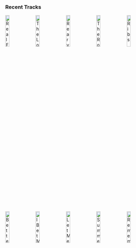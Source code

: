 ### Recent Tracks
[<img src='https://lastfm.freetls.fastly.net/i/u/300x300/fc8b970fe39e9a145bdc59b2629ad26c.png' width='16%' height='16%' alt='Real For You'>](https://www.last.fm/music/james%2bhersey/_/real%2bfor%2byou)&nbsp;&nbsp;&nbsp;&nbsp;[<img src='https://lastfm.freetls.fastly.net/i/u/300x300/02f6826242524a0abe9c2c8ebc05b4e5.png' width='16%' height='16%' alt='The Longest Time'>](https://www.last.fm/music/billy%2bjoel/_/the%2blongest%2btime)&nbsp;&nbsp;&nbsp;&nbsp;[<img src='https://lastfm.freetls.fastly.net/i/u/300x300/6ae4d8789927ad2701e43d7aa9e1ac82.png' width='16%' height='16%' alt='Rearview'>](https://www.last.fm/music/run%2briver%2bnorth/_/rearview)&nbsp;&nbsp;&nbsp;&nbsp;[<img src='https://lastfm.freetls.fastly.net/i/u/300x300/3af91469402057487b90b323fef434ad.png' width='16%' height='16%' alt='The Road'>](https://www.last.fm/music/vocal%2bfew/_/the%2broad)&nbsp;&nbsp;&nbsp;&nbsp;[<img src='https://lastfm.freetls.fastly.net/i/u/300x300/bf9dabcbd7d199f68da2e6a16300d260.png' width='16%' height='16%' alt='Ribs'>](https://www.last.fm/music/lorde/_/ribs)&nbsp;&nbsp;&nbsp;&nbsp;<br>[<img src='https://lastfm.freetls.fastly.net/i/u/300x300/96932aaf906641179052b5faa84292b6.png' width='16%' height='16%' alt='Better Life'>](https://www.last.fm/music/paper%2broute/_/better%2blife)&nbsp;&nbsp;&nbsp;&nbsp;[<img src='https://lastfm.freetls.fastly.net/i/u/300x300/74b0399872646052464309d621075339.png' width='16%' height='16%' alt='I Bet My Life'>](https://www.last.fm/music/imagine%2bdragons/_/i%2bbet%2bmy%2blife)&nbsp;&nbsp;&nbsp;&nbsp;[<img src='https://lastfm.freetls.fastly.net/i/u/300x300/18da7d53712da680cca2e6a1d97a3677.png' width='16%' height='16%' alt='Let Me Go (with Alesso, Florida Georgia Line & watt)'>](https://www.last.fm/music/hailee%2bsteinfeld/_/let%2bme%2bgo%2b%2528with%2balesso%252c%2bflorida%2bgeorgia%2bline%2b%2526%2bwatt%2529)&nbsp;&nbsp;&nbsp;&nbsp;[<img src='https://lastfm.freetls.fastly.net/i/u/300x300/bb08a1ccce27c9903507643795313b95.png' width='16%' height='16%' alt='Summer Sound'>](https://www.last.fm/music/romes/_/summer%2bsound)&nbsp;&nbsp;&nbsp;&nbsp;[<img src='https://lastfm.freetls.fastly.net/i/u/300x300/a611255faf5c21883f3630f047fff4eb.png' width='16%' height='16%' alt='Remember Me (Dúo)'>](https://www.last.fm/music/miguel/_/remember%2bme%2b%2528d%25c3%25bao%2529)&nbsp;&nbsp;&nbsp;&nbsp;<br>